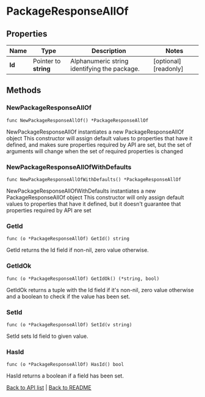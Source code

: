 # PackageResponseAllOf

## Properties

Name | Type | Description | Notes
------------ | ------------- | ------------- | -------------
**Id** | Pointer to **string** | Alphanumeric string identifying the package. | [optional] [readonly] 

## Methods

### NewPackageResponseAllOf

`func NewPackageResponseAllOf() *PackageResponseAllOf`

NewPackageResponseAllOf instantiates a new PackageResponseAllOf object
This constructor will assign default values to properties that have it defined,
and makes sure properties required by API are set, but the set of arguments
will change when the set of required properties is changed

### NewPackageResponseAllOfWithDefaults

`func NewPackageResponseAllOfWithDefaults() *PackageResponseAllOf`

NewPackageResponseAllOfWithDefaults instantiates a new PackageResponseAllOf object
This constructor will only assign default values to properties that have it defined,
but it doesn't guarantee that properties required by API are set

### GetId

`func (o *PackageResponseAllOf) GetId() string`

GetId returns the Id field if non-nil, zero value otherwise.

### GetIdOk

`func (o *PackageResponseAllOf) GetIdOk() (*string, bool)`

GetIdOk returns a tuple with the Id field if it's non-nil, zero value otherwise
and a boolean to check if the value has been set.

### SetId

`func (o *PackageResponseAllOf) SetId(v string)`

SetId sets Id field to given value.

### HasId

`func (o *PackageResponseAllOf) HasId() bool`

HasId returns a boolean if a field has been set.


[Back to API list](../README.md#documentation-for-api-endpoints) | [Back to README](../README.md)


